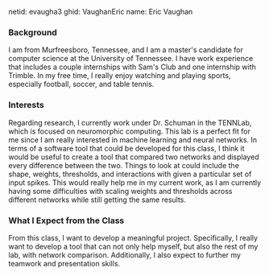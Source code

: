 netid: evaugha3
ghid: VaughanEric
name: Eric Vaughan

### Background
I am from Murfreesboro, Tennessee, and I am a master's candidate for computer science at the University of Tennessee. I have work experience that includes a couple internships with Sam's Club and one internship with Trimble. In my free time, I really enjoy watching and playing sports, especially football, soccer, and table tennis.

### Interests
Regarding research, I currently work under Dr. Schuman in the TENNLab, which is focused on neuromorphic computing. This lab is a perfect fit for me since I am really interested in machine learning and neural networks. In terms of a software tool that could be developed for this class, I think it would be useful to create a tool that compared two networks and displayed every difference between the two. Things to look at could include the shape, weights, thresholds, and interactions with given a particular set of input spikes. This would really help me in my current work, as I am currently having some difficulties with scaling weights and thresholds across different networks while still getting the same results.

### What I Expect from the Class
From this class, I want to develop a meaningful project. Specifically, I really want to develop a tool that can not only help myself, but also the rest of my lab, with network comparison. Additionally, I also expect to further my teamwork and presentation skills. 
